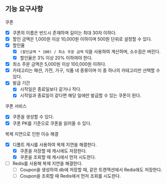 ## 기능 요구사항

쿠폰
- [x] 쿠폰의 이름은 반드시 존재하며 길이는 최대 30자 이하다.
- [x] 할인 금액은 1,000원 이상 10,000원 이하이며 500원 단위로 설정할 수 있다.
- [x] 할인율
    - [x] `(할인금액 * 100) / 최소 주문 금액` 식을 사용하여 계산하며, 소수점은 버린다.
    - [x] 할인율은 3% 이상 20% 이하여야 한다.
- [x] 최소 주문 금액은 5,000원 이상 100,000원 이하다.
- [x] 카테고리는 패션, 가전, 가구, 식품 네 종류이며 이 중 하나의 카테고리만 선택할 수 있다.
- [x] 발급 기간
    - [x] 시작일은 종료일보다 같거나 작다.
    - [x] 시작일과 종료일이 같다면 해당 일에만 발급할 수 있는 쿠폰이 된다.

쿠폰 서비스
- [x] 쿠폰을 생성할 수 있다.
- [x] 쿠폰 PK를 기준으로 쿠폰을 읽어올 수 있다.

복제 지연으로 인한 이슈 해결
- [x] 디폴트 캐시를 사용하여 복제 지연을 해결한다.
  - [x] 쿠폰을 저장할 때 캐시에도 저장한다.
  - [x] 쿠폰을 조회할 때 캐시에서 먼저 시도한다.
- [ ] Redis를 사용해 복제 지연을 해결한다.
  - [ ] Coupon을 생성하여 db에 저장할 때, 같은 트랜잭션에서 Redis에도 저장한다.
  - [ ] Coupon을 조회할 때 Redis에서 먼저 조회를 시도한다.
